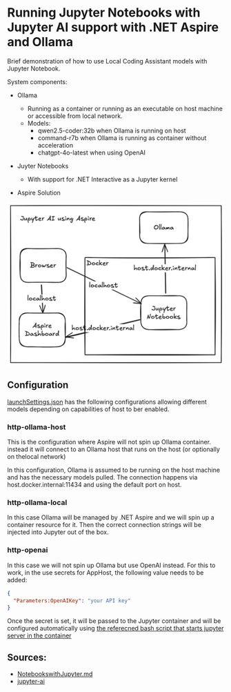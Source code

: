 # Running Jupyter Notebooks with Jupyter AI support with .NET Aspire and Ollama

Brief demonstration of how to use Local Coding Assistant models with Jupyter Notebook.

System components:

- Ollama
  - Running as a container or running as an executable on host machine or accessible from local network. 
  - Models:
    - qwen2.5-coder:32b when Ollama is running on host
    - command-r7b when Ollama is running as container without acceleration
    - chatgpt-4o-latest when using OpenAI
- Juyter Notebooks
  - With support for .NET Interactive as a Jupyter kernel
  
- Aspire Solution

![Setup overview - locally hosted Ollama](./doc/aspire-docker-network-2.png)

## Configuration

[launchSettings.json](./src/AspireJupyterAI.AppHost/Properties/launchSettings.json) has the following configurations allowing different models depending on capabilities of host to ber enabled.

### http-ollama-host

This is the configuration where Aspire will not spin up Ollama container. instead it will connect to an Ollama host that runs on the host (or optionally on thelocal network)

In this configuration, Ollama is assumed to be running on the host machine and has the necessary models pulled.
The connection happens via host.docker.internal:11434 and using the default port on host.

### http-ollama-local

In this case Ollama will be managed by .NET Aspire and we will spin up a container resource for it. Then the correct connection strings will be injected into Jupyter out of the box.

### http-openai

In this case we will not spin up Ollama but use OpenAI instead.
For this to work, in the use secrets for AppHost, the following value needs to be added:

```json
{
  "Parameters:OpenAIKey": "your API key"
}
```
Once the secret is set, it will be passed to the Jupyter container and will be configured automatically using [the referecned bash script that starts jupyter server in the container](./src/AspireJupyterAI.AppHost/Jupyter/run.sh)


## Sources:

- [NotebookswithJupyter.md](https://github.com/dotnet/interactive/blob/main/docs/NotebookswithJupyter.md)
- [jupyter-ai](https://github.com/jupyterlab/jupyter-ai)